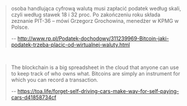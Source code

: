 > osoba handlująca cyfrową walutą musi zapłacić podatek według skali, czyli według stawek 18 i 32 proc. Po zakończeniu roku składa zeznanie PIT-36 – mówi Grzegorz Grochowina, menedżer w KPMG w Polsce.
>
>-- http://www.rp.pl/Podatek-dochodowy/311239969-Bitcoin-jaki-podatek-trzeba-placic-od-wirtualnej-waluty.html

<br>

>The blockchain is a big spreadsheet in the cloud that anyone can use to keep track of who owns what. Bitcoins are simply an instrument for which you can record a transaction.
>
>-- https://toa.life/forget-self-driving-cars-make-way-for-self-paying-cars-d41858734cf
